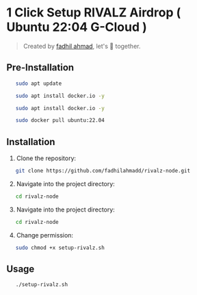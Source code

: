 # 1 Click Setup RIVALZ Airdrop ( Ubuntu 22:04 G-Cloud )

> Created by [fadhil ahmad](x.com/fadhil_ahmadd), let's 🚀 together. 

## Pre-Installation
```bash
   sudo apt update
```
```bash
   sudo apt install docker.io -y
```
```bash
   sudo apt install docker.io -y
```
```bash
   sudo docker pull ubuntu:22.04
```

## Installation

1. Clone the repository:

```bash
   git clone https://github.com/fadhilahmadd/rivalz-node.git
```

2. Navigate into the project directory:

```bash
   cd rivalz-node
```

3. Navigate into the project directory:

```bash
   cd rivalz-node
```

4. Change permission:

```bash
   sudo chmod +x setup-rivalz.sh
```

## Usage

```bash
   ./setup-rivalz.sh
```
